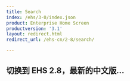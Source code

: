 ```yaml
---
title: Search
index: /ehs/3-0/index.json
product: Enterprise Home Screen
productversion: '3.1'
layout: redirect.html
redirect_url: /ehs-cn/2-8/search/

---
```


## 切换到 EHS 2.8，最新的中文版...













